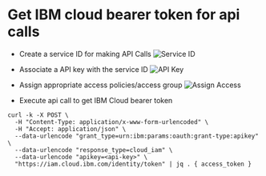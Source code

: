 # Get IBM cloud bearer token for api calls

- Create a service ID for making API Calls
![Service ID](https://user-images.githubusercontent.com/13202504/90374520-40302c00-e091-11ea-89ba-df1b7e1204d3.png)

- Associate a API key with the service ID
![API Key](https://user-images.githubusercontent.com/13202504/90374706-88e7e500-e091-11ea-8392-d27c7dcdf57b.png)

- Assign appropriate access policies/access group
![Assign Access](https://user-images.githubusercontent.com/13202504/90374809-b0d74880-e091-11ea-93ed-cda1abb4553c.png)

- Execute api call to get IBM Cloud bearer token
```
curl -k -X POST \
  -H "Content-Type: application/x-www-form-urlencoded" \
  -H "Accept: application/json" \
  --data-urlencode "grant_type=urn:ibm:params:oauth:grant-type:apikey" \
  --data-urlencode "response_type=cloud_iam" \
  --data-urlencode "apikey=<api-key>" \
  "https://iam.cloud.ibm.com/identity/token" | jq . { access_token }
```